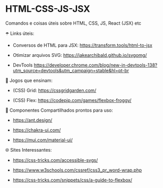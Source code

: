 # HTML-CSS-JS-JSX
Comandos e coisas úteis sobre HTML, CSS, JS, React (JSX) etc

☂️ Links úteis: 

- Conversos de HTML para JSX: https://transform.tools/html-to-jsx

- Otimizar arquivos SVG: https://jakearchibald.github.io/svgomg/

- DevTools https://developer.chrome.com/blog/new-in-devtools-138?utm_source=devtools&utm_campaign=stable&hl=pt-br 


👾 Jogos que ensinam: 


- (CSS) Grid: https://cssgridgarden.com/

- (CSS) Flex: https://codepip.com/games/flexbox-froggy/

📍 Componentes Compartilhados prontos para uso: 

- https://ant.design/

- https://chakra-ui.com/

- https://mui.com/material-ui/


🌐 Sites Interessantes: 

- https://css-tricks.com/accessible-svgs/

- https://www.w3schools.com/cssref/css3_pr_word-wrap.php

- https://css-tricks.com/snippets/css/a-guide-to-flexbox/
